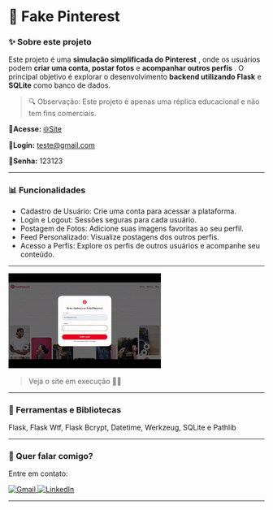 # 🌆 Fake Pinterest

### ✨ Sobre este projeto

Este projeto é uma  **simulação simplificada do Pinterest** , onde os usuários podem **criar uma conta, postar fotos** e  **acompanhar outros perfis** . O principal objetivo é explorar o desenvolvimento **backend utilizando Flask** e **SQLite** como banco de dados.

> 🔍 Observação: Este projeto é apenas uma réplica educacional e não tem fins comerciais.



📌**Acesse:** [🌐Site
](https://edsoncarvalhointuria.pythonanywhere.com/)

📧**Login:** teste@gmail.com

🔑**Senha:** 123123

---

### 📊 Funcionalidades

- Cadastro de Usuário: Crie uma conta para acessar a plataforma.
- Login e Logout: Sessões seguras para cada usuário.
- Postagem de Fotos: Adicione suas imagens favoritas ao seu perfil.
- Feed Personalizado: Visualize postagens dos outros perfis.
- Acesso a Perfis: Explore os perfis de outros usuários e acompanhe seu conteúdo.

---

<img src="fakepinterest.gif" alt="site">

> Veja o site em execução 🐱‍💻

---

### 🚀 Ferramentas e Bibliotecas

Flask, Flask Wtf, Flask Bcrypt, Datetime, Werkzeug, SQLite e Pathlib

---

### 💌 Quer falar comigo?

Entre em contato:

<p align="left">  
<a href="mailto:edsoncarvalhointuria@gmail.com" title="Gmail">  
  <img src="https://img.shields.io/badge/-Gmail-FF0000?style=flat-square&labelColor=FF0000&logo=gmail&logoColor=white" alt="Gmail"/>  
</a>  
<a href="https://br.linkedin.com/in/edson-carvalho-inturia-1442a0129" title="LinkedIn">  
  <img src="https://img.shields.io/badge/-LinkedIn-0e76a8?style=flat-square&logo=linkedin&logoColor=white" alt="LinkedIn"/>  
</a>   
</p>

---
